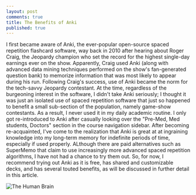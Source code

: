 ```yaml
---
layout: post
comments: true
title: The Benefits of Anki
published: true
---
```


I first became aware of Anki, the ever-popular open-source spaced repetition flashcard software, way back in 2010 after hearing about Roger Craig, the Jeopardy champion who set the record for the highest single-day earnings ever on the show. Apparently, Craig used Anki (along with advanced data mining techniques performed on the show's fan-generated question bank) to memorize information that was most likely to appear during his run. Following Craig's success, use of Anki became the norm for the tech-savvy Jeopardy contestant. At the time, regardless of the burgeoning interest in the software, I didn't take Anki seriously; I thought it was just an isolated use of spaced repetition software that just so happened to benefit a small sub-section of the population, namely game-show contestants. As a result, I never used it in my daily academic routine. I only got re-introduced to Anki after casually looking over the "Pre-Med, Med students, Doctors" section in the course navigation sidebar. After becoming re-acquainted, I've come to the realization that Anki is great at at ingraining knowledge into my long-term memory for indefinite periods of time, especially if used properly. ALthough there are paid alternatives such as SuperMemo that claim to use increasingly more advanced spaced repetition algorithms, I have not had a chance to try them out. So, for now, I recommend trying out Anki as it is free, has shared and customizable decks, and has several touted benefits, as will be discussed in further detail in this article.

![The Human Brain]({{site.baseurl}}/https://soccerfn1423.github.io/brain-1787622_640.jpg)


